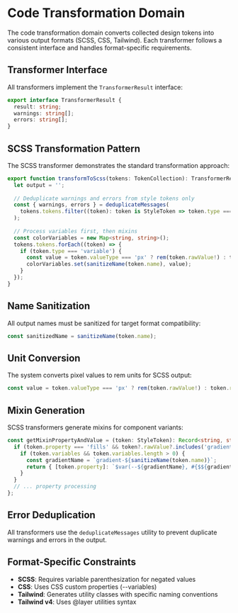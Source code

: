 # Code Transformation Domain

The code transformation domain converts collected design tokens into various output formats (SCSS, CSS, Tailwind). Each transformer follows a consistent interface and handles format-specific requirements.

## Transformer Interface

All transformers implement the `TransformerResult` interface:

```typescript
export interface TransformerResult {
  result: string;
  warnings: string[];
  errors: string[];
}
```

## SCSS Transformation Pattern

The SCSS transformer demonstrates the standard transformation approach:

```typescript
export function transformToScss(tokens: TokenCollection): TransformerResult {
  let output = '';
  
  // Deduplicate warnings and errors from style tokens only
  const { warnings, errors } = deduplicateMessages(
    tokens.tokens.filter((token): token is StyleToken => token.type === 'style'),
  );
  
  // Process variables first, then mixins
  const colorVariables = new Map<string, string>();
  tokens.tokens.forEach((token) => {
    if (token.type === 'variable') {
      const value = token.valueType === 'px' ? rem(token.rawValue!) : token.rawValue;
      colorVariables.set(sanitizeName(token.name), value);
    }
  });
}
```

## Name Sanitization

All output names must be sanitized for target format compatibility:

```typescript
const sanitizedName = sanitizeName(token.name);
```

## Unit Conversion

The system converts pixel values to rem units for SCSS output:

```typescript
const value = token.valueType === 'px' ? rem(token.rawValue!) : token.rawValue;
```

## Mixin Generation

SCSS transformers generate mixins for component variants:

```typescript
const getMixinPropertyAndValue = (token: StyleToken): Record<string, string> => {
  if (token.property === 'fills' && token?.rawValue?.includes('gradient')) {
    if (token.variables && token.variables.length > 0) {
      const gradientName = `gradient-${sanitizeName(token.name)}`;
      return { [token.property]: `$var(--${gradientName}, #{$${gradientName}})` };
    }
  }
  // ... property processing
};
```

## Error Deduplication

All transformers use the `deduplicateMessages` utility to prevent duplicate warnings and errors in the output.

## Format-Specific Constraints

- **SCSS**: Requires variable parenthesization for negated values
- **CSS**: Uses CSS custom properties (--variables)
- **Tailwind**: Generates utility classes with specific naming conventions
- **Tailwind v4**: Uses @layer utilities syntax
